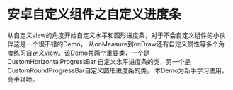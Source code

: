 # 安卓自定义组件之自定义进度条
从自定义view的角度开始自定义水平和圆形进度条，对于不会自定义组件的小伙伴这是一个很不错的Demo，
从onMeasure到onDraw还有自定义属性等多个角度练习自定义view。该Demo共两个重要类，一个是CustomHorizontalProgressBar
自定义水平进度条的类，另一个是CustomRoundProgressBar自定义圆形进度条的类。
本Demo为新手学习使用，高手轻喷。



